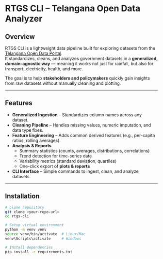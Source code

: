# RTGS CLI – Telangana Open Data Analyzer

## Overview
RTGS CLI is a lightweight data pipeline built for exploring datasets from the [Telangana Open Data Portal](https://data.telangana.gov.in/).  
It standardizes, cleans, and analyzes government datasets in a **generalized, domain-agnostic way** — meaning it works not just for rainfall, but also for transport, electricity, health, and more.

The goal is to help **stakeholders and policymakers** quickly gain insights from raw datasets without manually cleaning and plotting.

---

## Features
- **Generalized Ingestion** – Standardizes column names across any dataset.  
- **Cleaning Pipeline** – Handles missing values, numeric imputation, and data type fixes.  
- **Feature Engineering** – Adds common derived features (e.g., per-capita ratios, rolling averages).  
- **Analysis & Reports**  
  - Summary statistics (counts, averages, distributions, correlations)  
  - Trend detection for time-series data  
  - Variability metrics (standard deviation, quartiles)  
  - One-click export of **plots & reports**  
- **CLI Interface** – Simple commands to ingest, clean, and analyze datasets.

---

## Installation
```bash
# Clone repository
git clone <your-repo-url>
cd rtgs-cli

# Setup virtual environment
python -m venv venv
source venv/bin/activate  # Linux/Mac
venv\Scripts\activate     # Windows

# Install dependencies
pip install -r requirements.txt
